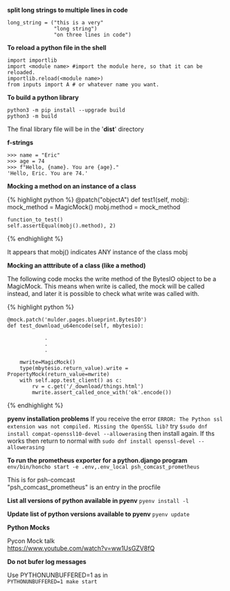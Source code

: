---
---

**split long strings to multiple lines in code**
```
long_string = ("this is a very"
               "long string")
               "on three lines in code")
```               

**To reload a python file in the shell**
```
import importlib
import <module name> #import the module here, so that it can be reloaded.
importlib.reload(<module name>)
from inputs import A # or whatever name you want.
```

**To build a python library**
```
python3 -m pip install --upgrade build
python3 -m build
```

The final library file will be in the '**dist**' directory

**f-strings**
```
>>> name = "Eric"
>>> age = 74
>>> f"Hello, {name}. You are {age}."
'Hello, Eric. You are 74.'
```

**Mocking a method on an instance of a class**

{% highlight python %}
@patch("objectA")
def test1(self, mobj):
    mock_method = MagicMock()
    mobj.method = mock_method
    
    function_to_test()
    self.assertEqual(mobj().method), 2)
{% endhighlight %}
    
It appears that mobj() indicates ANY instance of the class mobj

**Mocking an atttribute of a class (like a method)**

The following code mocks the write method of the BytesIO object to be
a MagicMock. This means when write is called, the mock will be called
instead, and later it is possible to check what write was called with.

{% highlight python %}

    @mock.patch('mulder.pages.blueprint.BytesIO')
    def test_download_u64encode(self, mbytesio):

                .
                .
                .

        mwrite=MagicMock()
        type(mbytesio.return_value).write = PropertyMock(return_value=mwrite)
        with self.app.test_client() as c:
            rv = c.get('/_download/things.html')
            mwrite.assert_called_once_with('ok'.encode())
{% endhighlight %}

**pyenv installation problems**
If you receive the error
`ERROR: The Python ssl extension was not compiled. Missing the OpenSSL lib?`
try
`$sudo dnf install compat-openssl10-devel --allowerasing`
then install again. If ths works then return to normal with
`sudo dnf install openssl-devel --allowerasing`

**To run the prometheus exporter for a python.django program**
`env/bin/honcho start -e .env,.env_local psh_comcast_prometheus`

This is for psh-comcast<br>
"psh_comcast_prometheus" is an entry in the procfile

**List all versions of python available in pyenv**
`pyenv install -l`

**Update list of python versions available to pyenv**
`pyenv update`

**Python Mocks**

Pycon Mock talk<br>
https://www.youtube.com/watch?v=ww1UsGZV8fQ

**Do not bufer log messages**

Use PYTHONUNBUFFERED=1 as in<br>
`PYTHONUNBUFFERED=1 make start`


